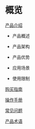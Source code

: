 # 概览

[产品介绍](ugn/Document/Introduction.md)

-   产品概述

- 产品架构

- 产品优势

-   应用场景
-   使用限制

[购买指南](ugn/Document/Purchase.md)

[操作手册](ugn/Document/Guide/Guide.md)

[常见问题](ugn/Document/Q&A.md)

[产品术语](/ugn/Document/glossary.md)

